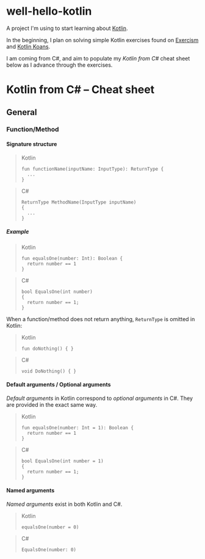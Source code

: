 # well-hello-kotlin
A project I'm using to start learning about [Kotlin](https://kotlinlang.org/).

In the beginning, I plan on solving simple Kotlin exercises found on [Exercism](https://exercism.org/) and [Kotlin Koans](https://play.kotlinlang.org/koans/overview).

I am coming from C#, and aim to populate my _Kotlin from C#_ cheat sheet below as I advance through the exercises.

# Kotlin from C# – Cheat sheet

## General

### Function/Method

#### Signature structure

<blockquote>
Kotlin

```
fun functionName(inputName: InputType): ReturnType {
  ...
}
```
</blockquote>

<blockquote>
C#

```
ReturnType MethodName(InputType inputName)
{
  ...
}
```
</blockquote>

##### Example

<blockquote>
Kotlin

```
fun equalsOne(number: Int): Boolean {
  return number == 1
}
```
</blockquote>

<blockquote>
C#

```
bool EqualsOne(int number)
{
  return number == 1;
}
```
</blockquote>

When a function/method does not return anything, `ReturnType` is omitted in Kotlin:

<blockquote>
Kotlin

```
fun doNothing() { }
```
</blockquote>

<blockquote>
C#

```
void DoNothing() { }
```
</blockquote>

#### Default arguments / Optional arguments

_Default arguments_ in Kotlin correspond to _optional arguments_ in C#. They are provided in the exact same way.

<blockquote>
  Kotlin

  ```
  fun equalsOne(number: Int = 1): Boolean {
    return number == 1
  }
  ```
</blockquote>

<blockquote>
  C#

  ```
  bool EqualsOne(int number = 1)
  {
    return number == 1;
  }
  ```
</blockquote>

#### Named arguments

_Named arguments_ exist in both Kotlin and C#.

<blockquote>
  Kotlin

  ```
  equalsOne(number = 0)
  ```
</blockquote>

<blockquote>
  C#

  ```
  EqualsOne(number: 0)
  ```
</blockquote>

